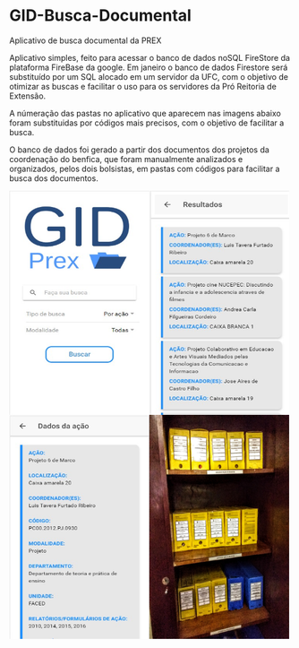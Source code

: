 # GID-Busca-Documental
Aplicativo de busca documental da PREX

Aplicativo simples, feito para acessar o banco de dados noSQL FireStore da plataforma FireBase da google.
Em janeiro o banco de dados Firestore será substituído por um SQL alocado em um servidor da UFC, 
com o objetivo de otimizar as buscas e facilitar o uso para os servidores da Pró Reitoria de Extensão.

 A númeração das pastas no aplicativo que aparecem nas imagens abaixo foram substituidas por códigos mais precisos, com o objetivo de facilitar a busca.
  
  O banco de dados foi gerado a partir dos documentos dos projetos da coordenação do benfica, que foram manualmente analizados e organizados, pelos dois bolsistas, em pastas com códigos para facilitar a busca dos documentos.

<a href="url"><img src="https://github.com/GustavoEliseu/GID-Busca-Documental/blob/master/Screenshot_1.jpg?raw=true" align="left" height="400" width="250" />
<a href="url"><img src="https://github.com/GustavoEliseu/GID-Busca-Documental/blob/master/Screenshot_2.jpg?raw=true" align="left" height="400" width="250" />
<a href="url"><img src="https://github.com/GustavoEliseu/GID-Busca-Documental/blob/master/Screenshot_3.jpg?raw=true" align="left" height="400" width="250" />
<a href="url"><img src="https://github.com/GustavoEliseu/GID-Busca-Documental/blob/master/IMG_20181123_091404777.jpg?raw=true" align="left" height="400" width="250" />
  
 
  
  

  
  
  
